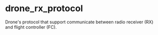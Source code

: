 # drone_rx_protocol
Drone's protocol that support communicate between radio receiver (RX) and flight controller (FC).
